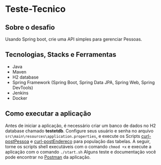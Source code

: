 # Teste-Tecnico
## Sobre o desafio
Usando Spring boot, crie uma API simples para gerenciar Pessoas.
## Tecnologias, Stacks e Ferramentas
- Java
- Maven
- H2 database
- Spring Framework (Spring Boot, Spring Data JPA, Spring Web, Spring DevTools)
- Jenkins
- Docker
## Como executar a aplicação
  Antes de iniciar a aplicação, é necessário criar um banco de dados no H2 database chamado **testetdb**. Configure seus usuário e senha no arquivo `src\main\resources\application.properties`, e execute os Scripts <a href="https://github.com/MarcusViniLima/Test-Tecnico/blob/main/curl-postPessoa.sh">curl-postPessoa</a> e <a href="https://github.com/MarcusViniLima/Test-Tecnico/blob/main/curl-postEndereco.sh">curl-postEndereco</a> para população das tabelas. A seguir, torne os scripts shell executáveis com o comando `chmod +x` e execute a aplicação com o comando `./start.sh`
Alguns teste e documentação você pode encontrar no <a href="https://app.getpostman.com/join-team?invite_code=48d4206928f6cb90cabceaabddf882c3&target_code=92d15e53ddea2c9fa88e8c2c952a576f">Postman</a> da aplicação.

